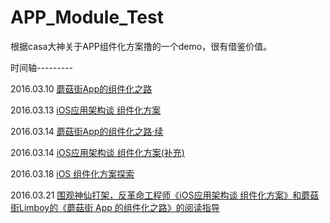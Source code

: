 # APP_Module_Test
根据casa大神关于APP组件化方案撸的一个demo，很有借鉴价值。  

时间轴---------  

2016.03.10 [蘑菇街App的组件化之路](http://limboy.me/ios/2016/03/10/mgj-components.html)  

2016.03.13 [iOS应用架构谈 组件化方案](http://casatwy.com/iOS-Modulization.html)  

2016.03.14 [蘑菇街App的组件化之路·续](http://limboy.me/ios/2016/03/14/mgj-components-continued.html)  

2016.03.14 [iOS应用架构谈 组件化方案(补充)](http://casatwy.com/iOS-Modulization.html)  

2016.03.18 [iOS 组件化方案探索](http://blog.cnbang.net/tech/3080/)  

2016.03.21 [围观神仙打架，反革命工程师《iOS应用架构谈 组件化方案》和蘑菇街Limboy的《蘑菇街 App 的组件化之路》的阅读指导](http://reviewcode.cn/article.html?reviewId=20)
